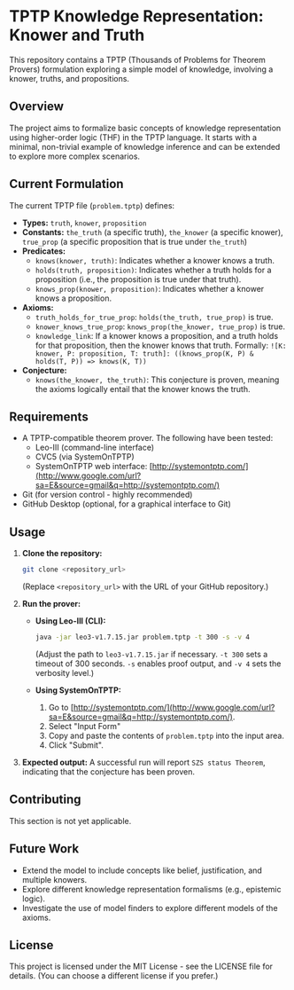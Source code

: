 # TPTP Knowledge Representation: Knower and Truth

This repository contains a TPTP (Thousands of Problems for Theorem Provers) formulation exploring a simple model of knowledge, involving a knower, truths, and propositions.

## Overview

The project aims to formalize basic concepts of knowledge representation using higher-order logic (THF) in the TPTP language. It starts with a minimal, non-trivial example of knowledge inference and can be extended to explore more complex scenarios.

## Current Formulation

The current TPTP file (`problem.tptp`) defines:

*   **Types:** `truth`, `knower`, `proposition`
*   **Constants:** `the_truth` (a specific truth), `the_knower` (a specific knower), `true_prop` (a specific proposition that is true under `the_truth`)
*   **Predicates:**
    *   `knows(knower, truth)`:  Indicates whether a knower knows a truth.
    *   `holds(truth, proposition)`: Indicates whether a truth holds for a proposition (i.e., the proposition is true under that truth).
    *   `knows_prop(knower, proposition)`: Indicates whether a knower knows a proposition.
*   **Axioms:**
    *   `truth_holds_for_true_prop`:  `holds(the_truth, true_prop)` is true.
    *   `knower_knows_true_prop`: `knows_prop(the_knower, true_prop)` is true.
    *   `knowledge_link`:  If a knower knows a proposition, and a truth holds for that proposition, then the knower knows that truth.  Formally:  `![K: knower, P: proposition, T: truth]: ((knows_prop(K, P) & holds(T, P)) => knows(K, T))`
* **Conjecture:**
	* `knows(the_knower, the_truth)`: This conjecture is proven, meaning the axioms logically entail that the knower knows the truth.

## Requirements

*   A TPTP-compatible theorem prover.  The following have been tested:
    *   Leo-III (command-line interface)
    *   CVC5 (via SystemOnTPTP)
    *   SystemOnTPTP web interface: [http://systemontptp.com/](http://www.google.com/url?sa=E&source=gmail&q=http://systemontptp.com/)
*   Git (for version control - highly recommended)
*   GitHub Desktop (optional, for a graphical interface to Git)

## Usage

1.  **Clone the repository:**
     ```bash
     git clone <repository_url>
     ```
     (Replace `<repository_url>` with the URL of your GitHub repository.)

2.  **Run the prover:**

    *   **Using Leo-III (CLI):**
        ```bash
        java -jar leo3-v1.7.15.jar problem.tptp -t 300 -s -v 4
        ```
        (Adjust the path to `leo3-v1.7.15.jar` if necessary.  `-t 300` sets a timeout of 300 seconds. `-s` enables proof output, and `-v 4` sets the verbosity level.)

    *   **Using SystemOnTPTP:**
        1.  Go to [http://systemontptp.com/](http://www.google.com/url?sa=E&source=gmail&q=http://systemontptp.com/).
        2.  Select "Input Form"
        3.  Copy and paste the contents of `problem.tptp` into the input area.
        4.  Click "Submit".

3. **Expected output:** A successful run will report `SZS status Theorem`, indicating that the conjecture has been proven.

## Contributing
This section is not yet applicable.

## Future Work

*   Extend the model to include concepts like belief, justification, and multiple knowers.
*   Explore different knowledge representation formalisms (e.g., epistemic logic).
*   Investigate the use of model finders to explore different models of the axioms.

## License

This project is licensed under the MIT License - see the LICENSE file for details. (You can choose a different license if you prefer.)
